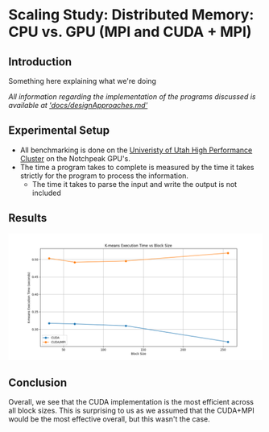 # Scaling Study: Distributed Memory: CPU vs. GPU (MPI and CUDA + MPI)

## Introduction

Something here explaining what we're doing

*All information regarding the implementation of the programs discussed is available at ['docs/designApproaches.md'](docs/designApproaches.md)*

## Experimental Setup

- All benchmarking is done on the [Univeristy of Utah High Performance Cluster](https://www.chpc.utah.edu/) on the Notchpeak GPU's.
- The time a program takes to complete is measured by the time it takes strictly for the program to process the information.
  - The time it takes to parse the input and write the output is not included

## Results

![GPU Comparison for Execution Time vs Block Size](src/../../../src/data/kmeans_execution_time_vs_block_size.png)

## Conclusion

Overall, we see that the CUDA implementation is the most efficient across all block sizes.  This is surprising to us as we assumed that the CUDA+MPI would be the most effective overall, but this wasn't the case.
